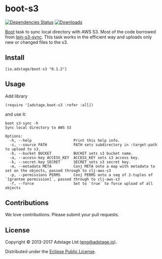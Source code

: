 # boot-s3

[![Dependencies Status](https://jarkeeper.com/adstage/boot-s3/status.svg)](https://jarkeeper.com/adstage/boot-s3)
[![Downloads](https://jarkeeper.com/adstage/boot-s3/downloads.svg)](https://jarkeeper.com/adstage/boot-s3)

[Boot](http://boot-clj.com/) task to sync local directory with AWS S3.
Most of the code borrowed from [lein-s3-sync](https://github.com/kanej/lein-s3-sync).
This task works in the efficient way and uploads only new or changed files to the s3.

## Install

```
[io.adstage/boot-s3 "0.1.2"]
```

## Usage

Add library
```
(require '[adstage.boot-s3 :refer :all])
```
and use it:

```
boot s3-sync -h
Sync local directory to AWS S3

Options:
  -h, --help                   Print this help info.
  -s, --source PATH            PATH sets subdirectory in :target-path to upload to s3.
  -b, --bucket BUCKET          BUCKET sets s3 bucket name.
  -a, --access-key ACCESS_KEY  ACCESS_KEY sets s3 access key.
  -k, --secret-key SECRET      SECRET sets s3 secret key.
  -m, --metadata META          Conj META onto a map with metadata to set on the objects, passed through to clj-aws-s3
  -p, --permissions PERMS      Conj PERMS onto a seq of 2-tuples of `[grantee permission]`, passed through to clj-aws-s3
  -f, --force                  Set to `true` to force upload of all objects
```

## Contributions

We love contributions. Please submit your pull requests.


## License

Copyright © 2013-2017 Adstage Ltd (eng@adstage.io).

Distributed under the [Eclipse Public License](http://opensource.org/licenses/eclipse-1.0).
